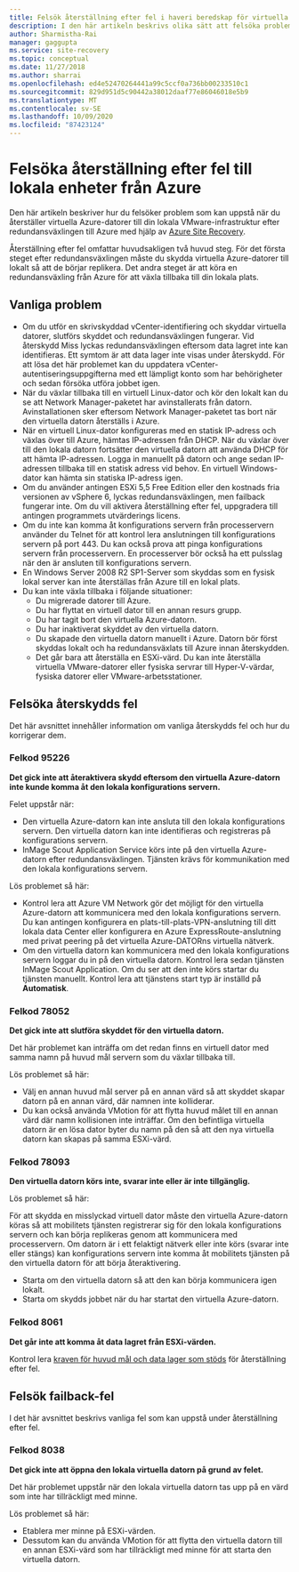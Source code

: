 ```yaml
---
title: Felsök återställning efter fel i haveri beredskap för virtuella VMware-datorer med Azure Site Recovery
description: I den här artikeln beskrivs olika sätt att felsöka problem med återställning efter fel och skydd under haveri beredskap för virtuella VMware-datorer till Azure med Azure Site Recovery.
author: Sharmistha-Rai
manager: gaggupta
ms.service: site-recovery
ms.topic: conceptual
ms.date: 11/27/2018
ms.author: sharrai
ms.openlocfilehash: ed4e52470264441a99c5ccf0a736bb00233510c1
ms.sourcegitcommit: 829d951d5c90442a38012daaf77e86046018e5b9
ms.translationtype: MT
ms.contentlocale: sv-SE
ms.lasthandoff: 10/09/2020
ms.locfileid: "87423124"
---
```

# <a name="troubleshoot-failback-to-on-premises-from-azure"></a>Felsöka återställning efter fel till lokala enheter från Azure

Den här artikeln beskriver hur du felsöker problem som kan uppstå när du återställer virtuella Azure-datorer till din lokala VMware-infrastruktur efter redundansväxlingen till Azure med hjälp av [Azure Site Recovery](site-recovery-overview.md).

Återställning efter fel omfattar huvudsakligen två huvud steg. För det första steget efter redundansväxlingen måste du skydda virtuella Azure-datorer till lokalt så att de börjar replikera. Det andra steget är att köra en redundansväxling från Azure för att växla tillbaka till din lokala plats.

## <a name="common-issues"></a>Vanliga problem

- Om du utför en skrivskyddad vCenter-identifiering och skyddar virtuella datorer, slutförs skyddet och redundansväxlingen fungerar. Vid återskydd Miss lyckas redundansväxlingen eftersom data lagret inte kan identifieras. Ett symtom är att data lager inte visas under återskydd. För att lösa det här problemet kan du uppdatera vCenter-autentiseringsuppgifterna med ett lämpligt konto som har behörigheter och sedan försöka utföra jobbet igen.
- När du växlar tillbaka till en virtuell Linux-dator och kör den lokalt kan du se att Network Manager-paketet har avinstallerats från datorn. Avinstallationen sker eftersom Network Manager-paketet tas bort när den virtuella datorn återställs i Azure.
- När en virtuell Linux-dator konfigureras med en statisk IP-adress och växlas över till Azure, hämtas IP-adressen från DHCP. När du växlar över till den lokala datorn fortsätter den virtuella datorn att använda DHCP för att hämta IP-adressen. Logga in manuellt på datorn och ange sedan IP-adressen tillbaka till en statisk adress vid behov. En virtuell Windows-dator kan hämta sin statiska IP-adress igen.
- Om du använder antingen ESXi 5,5 Free Edition eller den kostnads fria versionen av vSphere 6, lyckas redundansväxlingen, men failback fungerar inte. Om du vill aktivera återställning efter fel, uppgradera till antingen programmets utvärderings licens.
- Om du inte kan komma åt konfigurations servern från processervern använder du Telnet för att kontrol lera anslutningen till konfigurations servern på port 443. Du kan också prova att pinga konfigurations servern från processervern. En processerver bör också ha ett pulsslag när den är ansluten till konfigurations servern.
- En Windows Server 2008 R2 SP1-Server som skyddas som en fysisk lokal server kan inte återställas från Azure till en lokal plats.
- Du kan inte växla tillbaka i följande situationer:
    - Du migrerade datorer till Azure. 
    - Du har flyttat en virtuell dator till en annan resurs grupp.
    - Du har tagit bort den virtuella Azure-datorn.
    - Du har inaktiverat skyddet av den virtuella datorn.
    - Du skapade den virtuella datorn manuellt i Azure. Datorn bör först skyddas lokalt och ha redundansväxlats till Azure innan återskydden.
    - Det går bara att återställa en ESXi-värd. Du kan inte återställa virtuella VMware-datorer eller fysiska servrar till Hyper-V-värdar, fysiska datorer eller VMware-arbetsstationer.


## <a name="troubleshoot-reprotection-errors"></a>Felsöka återskydds fel

Det här avsnittet innehåller information om vanliga återskydds fel och hur du korrigerar dem.

### <a name="error-code-95226"></a>Felkod 95226

**Det gick inte att återaktivera skydd eftersom den virtuella Azure-datorn inte kunde komma åt den lokala konfigurations servern.**

Felet uppstår när:

* Den virtuella Azure-datorn kan inte ansluta till den lokala konfigurations servern. Den virtuella datorn kan inte identifieras och registreras på konfigurations servern.
* InMage Scout Application Service körs inte på den virtuella Azure-datorn efter redundansväxlingen. Tjänsten krävs för kommunikation med den lokala konfigurations servern.

Lös problemet så här:

* Kontrol lera att Azure VM Network gör det möjligt för den virtuella Azure-datorn att kommunicera med den lokala konfigurations servern. Du kan antingen konfigurera en plats-till-plats-VPN-anslutning till ditt lokala data Center eller konfigurera en Azure ExpressRoute-anslutning med privat peering på det virtuella Azure-DATORns virtuella nätverk.
* Om den virtuella datorn kan kommunicera med den lokala konfigurations servern loggar du in på den virtuella datorn. Kontrol lera sedan tjänsten InMage Scout Application. Om du ser att den inte körs startar du tjänsten manuellt. Kontrol lera att tjänstens start typ är inställd på **Automatisk**.

### <a name="error-code-78052"></a>Felkod 78052

**Det gick inte att slutföra skyddet för den virtuella datorn.**

Det här problemet kan inträffa om det redan finns en virtuell dator med samma namn på huvud mål servern som du växlar tillbaka till.

Lös problemet så här:

* Välj en annan huvud mål server på en annan värd så att skyddet skapar datorn på en annan värd, där namnen inte kolliderar.
* Du kan också använda VMotion för att flytta huvud målet till en annan värd där namn kollisionen inte inträffar. Om den befintliga virtuella datorn är en lösa dator byter du namn på den så att den nya virtuella datorn kan skapas på samma ESXi-värd.


### <a name="error-code-78093"></a>Felkod 78093

**Den virtuella datorn körs inte, svarar inte eller är inte tillgänglig.**

Lös problemet så här:

För att skydda en misslyckad virtuell dator måste den virtuella Azure-datorn köras så att mobilitets tjänsten registrerar sig för den lokala konfigurations servern och kan börja replikeras genom att kommunicera med processervern. Om datorn är i ett felaktigt nätverk eller inte körs (svarar inte eller stängs) kan konfigurations servern inte komma åt mobilitets tjänsten på den virtuella datorn för att börja återaktivering.

* Starta om den virtuella datorn så att den kan börja kommunicera igen lokalt.
* Starta om skydds jobbet när du har startat den virtuella Azure-datorn.

### <a name="error-code-8061"></a>Felkod 8061

**Det går inte att komma åt data lagret från ESXi-värden.**

Kontrol lera [kraven för huvud mål och data lager som stöds](vmware-azure-prepare-failback.md#deploy-a-separate-master-target-server) för återställning efter fel.


## <a name="troubleshoot-failback-errors"></a>Felsök failback-fel

I det här avsnittet beskrivs vanliga fel som kan uppstå under återställning efter fel.

### <a name="error-code-8038"></a>Felkod 8038

**Det gick inte att öppna den lokala virtuella datorn på grund av felet.**

Det här problemet uppstår när den lokala virtuella datorn tas upp på en värd som inte har tillräckligt med minne. 

Lös problemet så här:

* Etablera mer minne på ESXi-värden.
* Dessutom kan du använda VMotion för att flytta den virtuella datorn till en annan ESXi-värd som har tillräckligt med minne för att starta den virtuella datorn.
